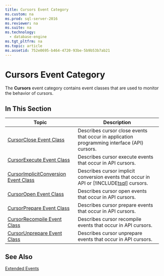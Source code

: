```yaml
---
title: Cursors Event Category
ms.custom: na
ms.prod: sql-server-2016
ms.reviewer: na
ms.suite: na
ms.technology: 
  - database-engine
ms.tgt_pltfrm: na
ms.topic: article
ms.assetid: 752e0695-b464-4720-93be-5b9b53b7ab21
---
```

# Cursors Event Category
  The **Cursors** event category contains event classes that are used to monitor the behavior of cursors.  
  
## In This Section  
  
|Topic|Description|  
|-----------|-----------------|  
|[CursorClose Event Class](../../Topics/TopicNameNotContainA/CursorClose-Event-Class.md)|Describes cursor close events that occur in application programming interface (API) cursors.|  
|[CursorExecute Event Class](../../Topics/TopicNameNotContainA/CursorExecute-Event-Class.md)|Describes cursor execute events that occur in API cursors.|  
|[CursorImplicitConversion Event Class](../../Topics/TopicNameNotContainA/CursorImplicitConversion-Event-Class.md)|Describes cursor implicit conversion events that occur in API or [!INCLUDE[tsql](../../Topics/TopicNameContainA/includes/tsql_md.md)] cursors.|  
|[CursorOpen Event Class](../../Topics/TopicNameNotContainA/CursorOpen-Event-Class.md)|Describes cursor open events that occur in API cursors.|  
|[CursorPrepare Event Class](../../Topics/TopicNameNotContainA/CursorPrepare-Event-Class.md)|Describes cursor prepare events that occur in API cursors.|  
|[CursorRecompile Event Class](../../Topics/TopicNameNotContainA/CursorRecompile-Event-Class.md)|Describes cursor recompile events that occur in API cursors.|  
|[CursorUnprepare Event Class](../../Topics/TopicNameNotContainA/CursorUnprepare-Event-Class.md)|Describes cursor unprepare events that occur in API cursors.|  
  
## See Also  
 [Extended Events](../../Topics/TopicNameNotContainA/Extended-Events.md)  
  
  